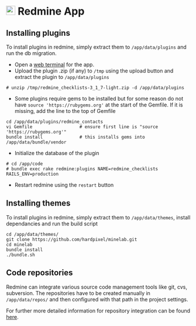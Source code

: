 # <img src="/documentation/img/redmine-logo.png" width="25px"> Redmine App

## Installing plugins

To install plugins in redmine, simply extract them to `/app/data/plugins`
and run the db migration.

* Open a [web terminal](/documentation/apps#web-terminal)
for the app.
* Upload the plugin .zip (if any) to `/tmp` using the upload button
and extract the plugin to `/app/data/plugins`

```
# unzip /tmp/redmine_checklists-3_1_7-light.zip -d /app/data/plugins
```

* Some plugins require gems to be installed but for some reason do not have
`source 'https://rubygems.org'` at the start of the Gemfile. If it is missing,
add the line to the top of Gemfile

```
cd /app/data/plugins/redmine_contacts
vi Gemfile                  # ensure first line is "source 'https://rubygems.org'"
bundle install              # this installs gems into /app/data/bundle/vendor
```

* Initialize the database of the plugin

```
# cd /app/code
# bundle exec rake redmine:plugins NAME=redmine_checklists RAILS_ENV=production
```

* Restart redmine using the `restart` button

## Installing themes

To install plugins in redmine, simply extract them to `/app/data/themes`,
install dependancies and run the build script

```
cd /app/data/themes/
git clone https://github.com/hardpixel/minelab.git
cd minelab
bundle install
./bundle.sh
```

## Code repositories

Redmine can integrate various source code management tools like git, cvs, subversion. The repositories
have to be created manually in `/app/data/repos/` and then configured with that path in the project settings.

For further more detailed information for repository integration can be found [here](http://www.redmine.org/projects/redmine/wiki/RedmineRepositories).

